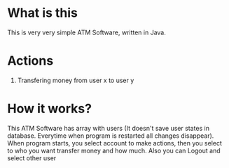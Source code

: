 # What is this
This is very very simple ATM Software, written in Java.

# Actions
1. Transfering money from user x to user y

# How it works?
This ATM Software has array with users (It doesn't save user states in database. Everytime when program is restarted all changes disappear).
When program starts, you select account to make actions, then you select to who you want transfer money and how much.
Also you can Logout and select other user